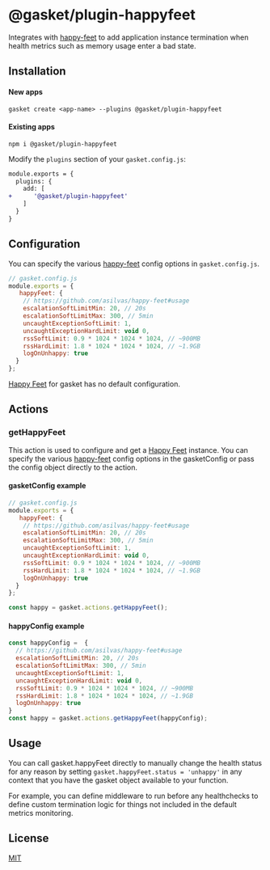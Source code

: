 # @gasket/plugin-happyfeet

Integrates with [happy-feet](https://github.com/asilvas/happy-feet#usage) to add application instance termination when health metrics such as memory usage enter a bad state.

## Installation

#### New apps

```
gasket create <app-name> --plugins @gasket/plugin-happyfeet
```

#### Existing apps

```
npm i @gasket/plugin-happyfeet
```

Modify the `plugins` section of your `gasket.config.js`:

```diff
module.exports = {
  plugins: {
    add: [
+      '@gasket/plugin-happyfeet'
    ]
  }
}
```

## Configuration

You can specify the various [happy-feet](https://github.com/asilvas/happy-feet#usage) config options in `gasket.config.js`.

```js
// gasket.config.js
module.exports = {
   happyFeet: {
    // https://github.com/asilvas/happy-feet#usage
    escalationSoftLimitMin: 20, // 20s
    escalationSoftLimitMax: 300, // 5min
    uncaughtExceptionSoftLimit: 1,
    uncaughtExceptionHardLimit: void 0,
    rssSoftLimit: 0.9 * 1024 * 1024 * 1024, // ~900MB
    rssHardLimit: 1.8 * 1024 * 1024 * 1024, // ~1.9GB
    logOnUnhappy: true
  }
};
```

[Happy Feet](https://github.com/asilvas/happy-feet#usage) for gasket has no default configuration.

## Actions

### getHappyFeet

This action is used to configure and get a [Happy Feet](https://github.com/asilvas/happy-feet#usage) instance. 
You can specify the various [happy-feet](https://github.com/asilvas/happy-feet#usage) config options in the gasketConfig 
or pass the config object directly to the action. 


#### gasketConfig example

```js
// gasket.config.js
module.exports = {
   happyFeet: {
    // https://github.com/asilvas/happy-feet#usage
    escalationSoftLimitMin: 20, // 20s
    escalationSoftLimitMax: 300, // 5min
    uncaughtExceptionSoftLimit: 1,
    uncaughtExceptionHardLimit: void 0,
    rssSoftLimit: 0.9 * 1024 * 1024 * 1024, // ~900MB
    rssHardLimit: 1.8 * 1024 * 1024 * 1024, // ~1.9GB
    logOnUnhappy: true
  }
};
```

```js
const happy = gasket.actions.getHappyFeet();
```

#### happyConfig example

```js
const happyConfig =  {
  // https://github.com/asilvas/happy-feet#usage
  escalationSoftLimitMin: 20, // 20s
  escalationSoftLimitMax: 300, // 5min
  uncaughtExceptionSoftLimit: 1,
  uncaughtExceptionHardLimit: void 0,
  rssSoftLimit: 0.9 * 1024 * 1024 * 1024, // ~900MB
  rssHardLimit: 1.8 * 1024 * 1024 * 1024, // ~1.9GB
  logOnUnhappy: true
}
const happy = gasket.actions.getHappyFeet(happyConfig);
```


## Usage

You can call gasket.happyFeet directly to manually change the health status for any reason
by setting `gasket.happyFeet.status = 'unhappy'` in any context that you have the gasket
object available to your function. 

For example, you can define middleware to run before any healthchecks to define custom
termination logic for things not included in the default metrics monitoring.

## License

[MIT](./LICENSE.md)

<!-- LINKS -->
